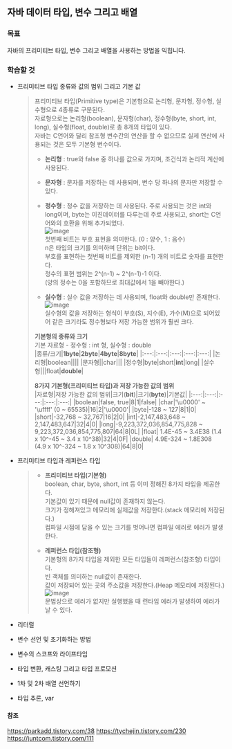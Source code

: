 ## 자바 데이터 타입, 변수 그리고 배열

### 목표
자바의 프리미티브 타입, 변수 그리고 배열을 사용하는 방법을 익힙니다.   


### 학습할 것
* 프리미티브 타입 종류와 값의 범위 그리고 기본 값   
  > 프리미티브 타입(Primitive type)은 기본형으로 논리형, 문자형, 정수형, 실수형으로 4종류로 구분된다.   
  > 자료형으로는 논리형(boolean), 문자형(char), 정수형(byte, short, int, long), 실수형(float, double)로 총 8개의 타입이 있다.   
  > 자바는 C언어와 달리 참조형 변수간의 연산을 할 수 없으므로 실제 연산에 사용되는 것은 모두 기본형 변수이다.   
  >    
  > - **논리형** : true와 false 중 하나를 값으로 가지며, 조건식과 논리적 계산에 사용된다.   
  >    
  > - **문자형** : 문자를 저장하는 데 사용되며, 변수 당 하나의 문자만 저장할 수 있다.   
  >    
  > - **정수형** : 정수 값을 저장하는 데 사용된다. 주로 사용되는 것은 int와 long이며, byte는 이진데이터를 다루는데 주로 사용되고, short는 C언어와의 호환을 위해 추가되었다.   
  > ![image](https://user-images.githubusercontent.com/91665030/136687403-b5a180cf-0831-44c3-805b-cf1cb7a46899.png)   
  > 첫번째 비트는 부호 표현을 의미한다. (0 : 양수, 1 : 음수)   
  > n은 타입의 크기를 의미하며 단위는 bit이다.   
  > 부호를 표현하는 첫번째 비트를 제외한 (n-1) 개의 비트로 숫자를 표현한다.   
  > 정수의 표현 범위는 2^(n-1) ~ 2^(n-1)-1 이다.   
  > (양의 정수는 0을 포함하므로 최대값에서 1을 빼야한다.)   
  >    
  > - **실수형** : 실수 값을 저장하는 데 사용되며, float와 double만 존재한다.    
  > ![image](https://user-images.githubusercontent.com/91665030/136687534-e2109115-075e-4372-bded-f2bd7efa6699.png)   
  > 실수형의 값을 저장하는 형식이 부호(S), 지수(E), 가수(M)으로 되어있어 같은 크기라도 정수형보다 저장 가능한 범위가 훨씬 크다.   
  >    
  > **기본형의 종류와 크기**   
  > 기본 자료형 - 정수형 : int 형, 실수형 : double   
  > |종류/크기|**1byte**|**2byte**|**4byte**|**8byte**|
  > |:---:|:---:|:---:|:---:|:---:|
  > |논리형|boolean||||
  > |문자형||char|||
  > |정수형|byte|short|**int**|long|
  > |실수형|||float|**double**|   
  > 
  > **8가지 기본형(프리미티브 타입)과 저장 가능한 값의 범위**   
  > |자료형|저장 가능한 값의 범위|크기(**bit**)|크기(**byte**)|기본값|
  > |:---:|:---:|:---:|:---:|:---:|
  > |boolean|false, true|8|1|false|
  > |char|'\u0000' ~ '\uffff' (0 ~ 65535)|16|2|'\u0000'|
  > |byte|-128 ~ 127|8|1|0|
  > |short|-32,768 ~ 32,767|16|2|0|
  > |int|-2,147,483,648 ~ 2,147,483,647|32|4|0|
  > |long|-9,223,372,036,854,775,828 ~ 9,223,372,036,854,775,807|64|8|0L|
  > |float|	1.4E-45 ~ 3.4E38 (1.4 x 10^-45 ~ 3.4 x 10^38)|32|4|0F|
  > |double|	4.9E-324 ~ 1.8E308 (4.9 x 10^-324 ~ 1.8 x 10^308)|64|8|0|
  >    

* 프리미티브 타입과 레퍼런스 타입
  > - **프리미티브 타입(기본형)**   
  > boolean, char, byte, short, int 등 이미 정해진 8가지 타입을 제공한다.   
  > 기본값이 있기 때문에 null값이 존재하지 않는다.   
  > 크기가 정해져있고 메모리에 실제값을 저장한다.(stack 메모리에 저장된다.)   
  > 컴파일 시점에 담을 수 있는 크기를 벗어나면 컴파일 에러로 에러가 발생한다.   
  >    
  > - **레퍼런스 타입(참조형)**   
  > 기본형의 8가지 타입을 제외한 모든 타입들이 레퍼런스(참조형) 타입이다.   
  > 빈 객체를 의미하는 null값이 존재한다.   
  > 값이 저장되어 있는 곳의 주소값을 저장한다.(Heap 메모리에 저장된다.)   
  > ![image](https://user-images.githubusercontent.com/91665030/136688732-71217745-5fc3-4621-9000-f2215cdb1b35.png)   
  > 문법상으로 에러가 없지만 실행했을 때 런타임 에러가 발생하여 에러가 날 수 있다.   

* 리터럴
  >    

* 변수 선언 및 초기화하는 방법
  >    

* 변수의 스코프와 라이프타임
  >    

* 타입 변환, 캐스팅 그리고 타입 프로모션
  >    

* 1차 및 2차 배열 선언하기
  >    

* 타입 추론, var
  >  

#### 참조
https://parkadd.tistory.com/38
https://tychejin.tistory.com/230
https://juntcom.tistory.com/111
